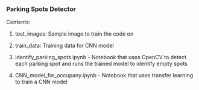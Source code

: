 ### Parking Spots Detector

Contents:

1. test_images: Sample image to train the code on

2. train_data: Training data for CNN model

3. identify_parking_spots.ipynb - Notebook that uses OpenCV to detect each parking spot and runs the trained model to identify empty spots

4. CNN_model_for_occupany.ipynb - Notebook that uses transfer learning to train a CNN model


